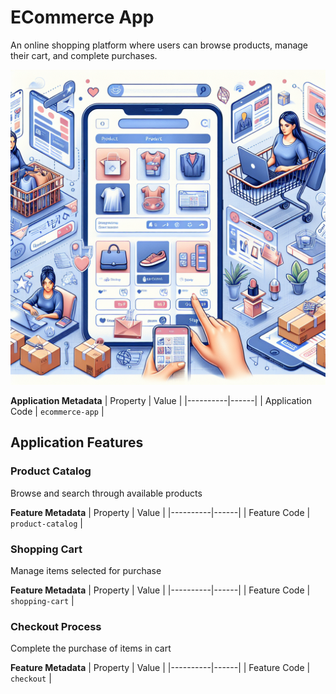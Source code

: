 # ECommerce App
An online shopping platform where users can browse products, manage their cart, and complete purchases.

![ECommerce App](./ecommerce-app.png)

**Application Metadata**
| Property | Value |
|----------|------|
| Application Code | `ecommerce-app` |

## Application Features


### Product Catalog
Browse and search through available products

**Feature Metadata**
| Property | Value |
|----------|------|
| Feature Code | `product-catalog` |


### Shopping Cart
Manage items selected for purchase

**Feature Metadata**
| Property | Value |
|----------|------|
| Feature Code | `shopping-cart` |


### Checkout Process
Complete the purchase of items in cart

**Feature Metadata**
| Property | Value |
|----------|------|
| Feature Code | `checkout` |

